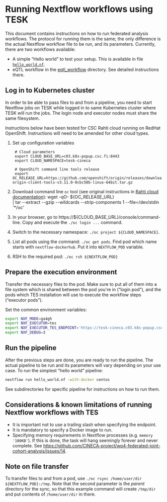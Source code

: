 # Running Nextflow workflows using TESK

This document contains instructions on how to run federated analysis workflows. The protocol for running them is the same; the only difference is the actual Nextflow workflow file to be run, and its parameters. Currently, there are two workflows available:
* A simple “Hello world” to test your setup. This is available in file [`hello_world.nf`](hello_world.nf).
* eQTL workflow in the [eqtl_workflow](demonstrators/4.3.3-eqtl) directory. See detailed instructions there.

## Log in to Kubernetes cluster
In order to be able to pass files to and from a pipeline, you need to start Nextflow jobs on TESK while logged in to same Kubernetes cluster where TESK will run the jobs. The login node and executor nodes must share the same filesystem.

Instructions below have been tested for CSC Rahti cloud running on RedHat OpenShift. Instructions will need to be amended for other cloud types.

1. Set up configuration variables

        # Cloud parameters
        export CLOUD_BASE_URL=c03.k8s-popup.csc.fi:8443
        export CLOUD_NAMESPACE=tesk-cineca

        # OpenShift command line tools release
        export OC_RELEASE_URL=https://github.com/openshift/origin/releases/download/v3.11.0/openshift-origin-client-tools-v3.11.0-0cbc58b-linux-64bit.tar.gz

1. Download command line `oc` tool (see original instructions in [Rahti cloud documentation](https://docs.csc.fi/cloud/rahti/usage/cli/#how-to-install-the-oc-tool)):
        wget -qO- ${OC_RELEASE_URL} \
        | tar --extract --gzip --wildcards --strip-components 1 --file=/dev/stdin '*/oc'
1. In your browser, go to https://${CLOUD_BASE_URL}/console/command-line. Copy and execute the `./oc login ...` command.
1. Switch to the necessary namespace: `./oc project ${CLOUD_NAMESPACE}`.
1. List all pods using the command: `./oc get pods`. Find pod which name starts with `nextflow-dockerhub`. Put it into `NEXTFLOW_POD` variable.
1. RSH to the required pod: `./oc rsh ${NEXTFLOW_POD}`

## Prepare the execution environment
Transfer the necessary files to the pod. Make sure to put all of them into a file system which is shared between the pod you're in (“login pod”), and the pods which TES installation will use to execute the workflow steps (“executor pods”).

Set the common environment variables:
```bash
export NXF_MODE=ga4gh
export NXF_EXECUTOR=tes
export NXF_EXECUTOR_TES_ENDPOINT='https://tesk-cineca.c03.k8s-popup.csc.fi'
export NXF_DEBUG=3
```

## Run the pipeline
After the previous steps are done, you are ready to run the pipeline. The actual pipeline to be run and its parameters will vary depending on your use case. To run the simplest “hello world” pipeline:
```bash
nextflow run hello_world.nf -with-docker centos
```

See subdirectories for specific pipeline for instructions on how to run them.

## Considerations & known limitations of running Nextflow workflows with TES
* It is important not to use a trailing slash when specifying the endpoint.
* It is mandatory to specify a Docker image to run.
* Specifying memory requirements in Nextflow processes (e.g. `memory '100KB'`). If this is done, the task will hang seemingly forever and never complete. See https://github.com/CINECA-project/wp4-federated-joint-cohort-analysis/issues/14.

## Note on file transfer
To transfer files to and from a pod, use `./oc rsync /home/user/dir ${NEXTFLOW_POD}:/tmp`. Note that the second parameter is the _parent_ directory for the sync, so that this example command will create `/tmp/dir` and put contents of `/home/user/dir` in there.
